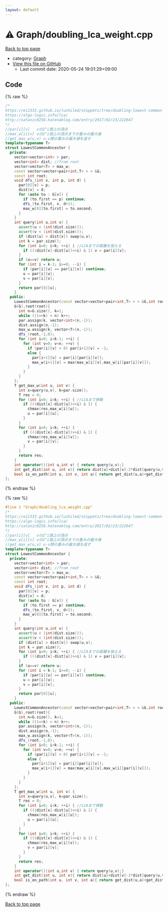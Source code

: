 ```yaml
---
layout: default
---
```


<!-- mathjax config similar to math.stackexchange -->
<script type="text/javascript" async
  src="https://cdnjs.cloudflare.com/ajax/libs/mathjax/2.7.5/MathJax.js?config=TeX-MML-AM_CHTML">
</script>
<script type="text/x-mathjax-config">
  MathJax.Hub.Config({
    TeX: { equationNumbers: { autoNumber: "AMS" }},
    tex2jax: {
      inlineMath: [ ['$','$'] ],
      processEscapes: true
    },
    "HTML-CSS": { matchFontHeight: false },
    displayAlign: "left",
    displayIndent: "2em"
  });
</script>

<script type="text/javascript" src="https://cdnjs.cloudflare.com/ajax/libs/jquery/3.4.1/jquery.min.js"></script>
<script src="https://cdn.jsdelivr.net/npm/jquery-balloon-js@1.1.2/jquery.balloon.min.js" integrity="sha256-ZEYs9VrgAeNuPvs15E39OsyOJaIkXEEt10fzxJ20+2I=" crossorigin="anonymous"></script>
<script type="text/javascript" src="../../assets/js/copy-button.js"></script>
<link rel="stylesheet" href="../../assets/css/copy-button.css" />


# :warning: Graph/doubling_lca_weight.cpp

<a href="../../index.html">Back to top page</a>

* category: <a href="../../index.html#4cdbd2bafa8193091ba09509cedf94fd">Graph</a>
* <a href="{{ site.github.repository_url }}/blob/master/Graph/doubling_lca_weight.cpp">View this file on GitHub</a>
    - Last commit date: 2020-05-24 19:01:29+09:00




## Code

<a id="unbundled"></a>
{% raw %}
```cpp
/*
https://ei1333.github.io/luzhiled/snippets/tree/doubling-lowest-common-ancestor.html
https://algo-logic.info/lca/
http://satanic0258.hatenablog.com/entry/2017/02/23/222647
*/
//par[i][v]   vの2^i個上の頂点
//max_w[i][v] vの2^i個上の頂点までの重みの最大値
//get_max_w(u,v) u-v間の重みの最大値を返す
template<typename T>
struct LowestCommonAncestor {
  private:
    vector<vector<int> > par;
    vector<int> dist; //from root
    vector<vector<T> > max_w;
    const vector<vector<pair<int,T> > > &G;
    const int root;
    void dfs_(int v, int p, int d) {
      par[0][v] = p;
      dist[v] = d;
      for (auto to : G[v]) {
        if (to.first == p) continue; 
        dfs_(to.first, v, d+1);
        max_w[0][to.first] = to.second;
      }
    }
    int query(int u,int v) {
      assert(u < (int)dist.size());
      assert(v < (int)dist.size());
      if (dist[u] > dist[v]) swap(u,v);
      int k = par.size();
      for (int i=0; i<k; ++i) { //LCAまでの距離を揃える
        if (((dist[v]-dist[u])>>i) & 1) v = par[i][v];
      }
      if (u==v) return u;
      for (int i = k-1; i>=0; --i) {
        if (par[i][u] == par[i][v]) continue;
        u = par[i][u];
        v = par[i][v];
      }
      return par[0][u];
    }
  public:
    LowestCommonAncestor(const vector<vector<pair<int,T> > > &G,int root=0):
    G(G),root(root){
      int n=G.size(), k=1;
      while ((1<<k) < n) k++;
      par.assign(k, vector<int>(n,-1));
      dist.assign(n,-1);
      max_w.assign(k, vector<T>(n,-1));
      dfs_(root,-1,0);
      for (int i=0; i<k-1; ++i) {
        for (int v=0; v<n; ++v) {
          if (par[i][v] < 0) par[i+1][v] = -1;
          else {
            par[i+1][v] = par[i][par[i][v]];
            max_w[i+1][v] = max(max_w[i][v],max_w[i][par[i][v]]);
          }
        }
      }
    };
    T get_max_w(int u, int v) {
      int x=query(u,v), k=par.size();
      T res = 0;
      for (int i=0; i<k; ++i) { //LCAまで移動
        if (((dist[x]-dist[u])>>i) & 1) {
          chmax(res,max_w[i][u]);
          u = par[i][u];
        }
      }
      for (int i=0; i<k; ++i) {
        if (((dist[x]-dist[v])>>i) & 1) {
          chmax(res,max_w[i][v]);
          v = par[i][v];
        }
      }
      return res;
    }
    int operator()(int u,int v) { return query(u,v);}
    int get_dist(int u, int v){ return dist[u]+dist[v]-2*dist[query(u,v)];}
    bool is_on_path(int u, int v, int a){ return get_dist(u,a)+get_dist(a,v)==get_dist(u,v);}
};
```
{% endraw %}

<a id="bundled"></a>
{% raw %}
```cpp
#line 1 "Graph/doubling_lca_weight.cpp"
/*
https://ei1333.github.io/luzhiled/snippets/tree/doubling-lowest-common-ancestor.html
https://algo-logic.info/lca/
http://satanic0258.hatenablog.com/entry/2017/02/23/222647
*/
//par[i][v]   vの2^i個上の頂点
//max_w[i][v] vの2^i個上の頂点までの重みの最大値
//get_max_w(u,v) u-v間の重みの最大値を返す
template<typename T>
struct LowestCommonAncestor {
  private:
    vector<vector<int> > par;
    vector<int> dist; //from root
    vector<vector<T> > max_w;
    const vector<vector<pair<int,T> > > &G;
    const int root;
    void dfs_(int v, int p, int d) {
      par[0][v] = p;
      dist[v] = d;
      for (auto to : G[v]) {
        if (to.first == p) continue; 
        dfs_(to.first, v, d+1);
        max_w[0][to.first] = to.second;
      }
    }
    int query(int u,int v) {
      assert(u < (int)dist.size());
      assert(v < (int)dist.size());
      if (dist[u] > dist[v]) swap(u,v);
      int k = par.size();
      for (int i=0; i<k; ++i) { //LCAまでの距離を揃える
        if (((dist[v]-dist[u])>>i) & 1) v = par[i][v];
      }
      if (u==v) return u;
      for (int i = k-1; i>=0; --i) {
        if (par[i][u] == par[i][v]) continue;
        u = par[i][u];
        v = par[i][v];
      }
      return par[0][u];
    }
  public:
    LowestCommonAncestor(const vector<vector<pair<int,T> > > &G,int root=0):
    G(G),root(root){
      int n=G.size(), k=1;
      while ((1<<k) < n) k++;
      par.assign(k, vector<int>(n,-1));
      dist.assign(n,-1);
      max_w.assign(k, vector<T>(n,-1));
      dfs_(root,-1,0);
      for (int i=0; i<k-1; ++i) {
        for (int v=0; v<n; ++v) {
          if (par[i][v] < 0) par[i+1][v] = -1;
          else {
            par[i+1][v] = par[i][par[i][v]];
            max_w[i+1][v] = max(max_w[i][v],max_w[i][par[i][v]]);
          }
        }
      }
    };
    T get_max_w(int u, int v) {
      int x=query(u,v), k=par.size();
      T res = 0;
      for (int i=0; i<k; ++i) { //LCAまで移動
        if (((dist[x]-dist[u])>>i) & 1) {
          chmax(res,max_w[i][u]);
          u = par[i][u];
        }
      }
      for (int i=0; i<k; ++i) {
        if (((dist[x]-dist[v])>>i) & 1) {
          chmax(res,max_w[i][v]);
          v = par[i][v];
        }
      }
      return res;
    }
    int operator()(int u,int v) { return query(u,v);}
    int get_dist(int u, int v){ return dist[u]+dist[v]-2*dist[query(u,v)];}
    bool is_on_path(int u, int v, int a){ return get_dist(u,a)+get_dist(a,v)==get_dist(u,v);}
};

```
{% endraw %}

<a href="../../index.html">Back to top page</a>

